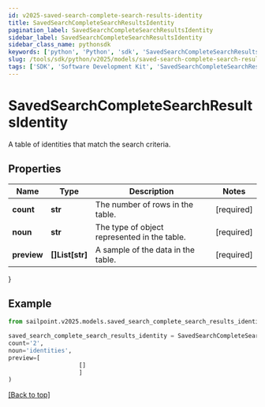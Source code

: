 ```yaml
---
id: v2025-saved-search-complete-search-results-identity
title: SavedSearchCompleteSearchResultsIdentity
pagination_label: SavedSearchCompleteSearchResultsIdentity
sidebar_label: SavedSearchCompleteSearchResultsIdentity
sidebar_class_name: pythonsdk
keywords: ['python', 'Python', 'sdk', 'SavedSearchCompleteSearchResultsIdentity', 'V2025SavedSearchCompleteSearchResultsIdentity'] 
slug: /tools/sdk/python/v2025/models/saved-search-complete-search-results-identity
tags: ['SDK', 'Software Development Kit', 'SavedSearchCompleteSearchResultsIdentity', 'V2025SavedSearchCompleteSearchResultsIdentity']
---
```


# SavedSearchCompleteSearchResultsIdentity

A table of identities that match the search criteria.

## Properties

Name | Type | Description | Notes
------------ | ------------- | ------------- | -------------
**count** | **str** | The number of rows in the table. | [required]
**noun** | **str** | The type of object represented in the table. | [required]
**preview** | **[]List[str]** | A sample of the data in the table. | [required]
}

## Example

```python
from sailpoint.v2025.models.saved_search_complete_search_results_identity import SavedSearchCompleteSearchResultsIdentity

saved_search_complete_search_results_identity = SavedSearchCompleteSearchResultsIdentity(
count='2',
noun='identities',
preview=[
                    []
                    ]
)

```
[[Back to top]](#) 

